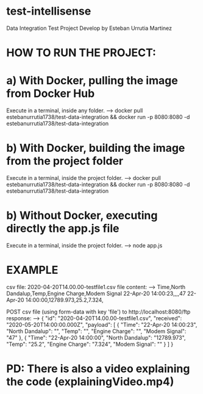# test-intellisense
Data Integration Test Project 
Develop by Esteban Urrutia Martinez

# HOW TO RUN THE PROJECT:
# a) With Docker, pulling the image from Docker Hub
Execute in a terminal, inside any folder.
-->
docker pull estebanurrutia1738/test-data-integration && docker run -p 8080:8080 -d estebanurrutia1738/test-data-integration

# b) With Docker, building the image from the project folder
Execute in a terminal, inside the project folder.
-->
docker pull estebanurrutia1738/test-data-integration && docker run -p 8080:8080 -d estebanurrutia1738/test-data-integration

# b) Without Docker, executing directly the app.js file
Execute in a terminal, inside the project folder.
-->
node app.js


# EXAMPLE
csv file: 2020-04-20T14.00.00-testfile1.csv
file content:
-->
Time,North Dandalup,Temp,Engine Charge,Modem Signal
22-Apr-20 14:00:23,,,,47
22-Apr-20 14:00:00,12789.973,25.2,7.324,


POST csv file (using form-data with key 'file') 
to http://localhost:8080/ftp
response:
-->
{
    "id": "2020-04-20T14.00.00-testfile1.csv",
    "received": "2020-05-20T14:00:00.000Z",
    "payload": [
        {
            "Time": "22-Apr-20 14:00:23",
            "North Dandalup": "",
            "Temp": "",
            "Engine Charge": "",
            "Modem Signal": "47"
        },
        {
            "Time": "22-Apr-20 14:00:00",
            "North Dandalup": "12789.973",
            "Temp": "25.2",
            "Engine Charge": "7.324",
            "Modem Signal": ""
        }
    ]
}

# PD: There is also a video explaining the code (explainingVideo.mp4)